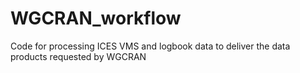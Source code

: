 # WGCRAN_workflow
Code for processing ICES VMS and logbook data to deliver the data products requested by WGCRAN
